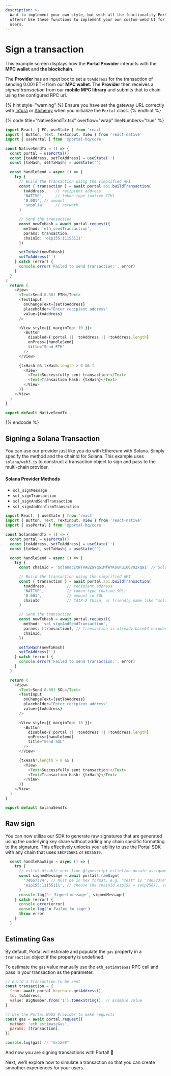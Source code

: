```yaml
---
description: >-
  Want to implement your own style, but with all the functionality Portal
  offers? Use these functions to implement your own custom web3 UI for your
  users.
---
```


# Sign a transaction

This example screen displays how the **Portal Provider** interacts with the **MPC wallet** and **the blockchain**.&#x20;

The **Provider** has an input box to set a `toAddress` for the transaction of sending 0.001 ETH from our **MPC wallet**.  The **Provider** then receives a _signed transaction_ from our **mobile MPC library** and submits that to chain using the configured RPC url.

{% hint style="warning" %}
Ensure you have set the gateway URL correctly with [Infura](https://www.infura.io/) or [Alchemy](https://www.alchemy.com/) when you initialize the `Portal` class.
{% endhint %}

{% code title="NativeSendTx.tsx" overflow="wrap" lineNumbers="true" %}
```typescript
import React, { FC, useState } from 'react'
import { Button, Text, TextInput, View } from 'react-native'
import { usePortal } from '@portal-hq/core'

const NativeSendTx = () => {
  const portal = usePortal()
  const [toAddress, setToAddress] = useState('')
  const [txHash, setTxHash] = useState('')

  const handleSend = async () => {
    try {
      // Build the transaction using the simplified API
      const { transaction } = await portal.api.buildTransaction(
        toAddress,    // recipient address
        'NATIVE',     // token type (native ETH)
        '0.001', // amount
        'sepolia'     // network
      )

      // Send the transaction
      const newTxHash = await portal.request({
        method: 'eth_sendTransaction',
        params: transaction,
        chainId: 'eip155:11155111'
      })

      setTxHash(newTxHash)
      setToAddress('')
    } catch (error) {
      console.error('Failed to send transaction:', error)
    }
  }
3
  return (
    <View>
      <Text>Send 0.001 ETH</Text>
      <TextInput
        onChangeText={setToAddress}
        placeholder="Enter recipient address"
        value={toAddress}
      />

      <View style={{ marginTop: 10 }}>
        <Button
          disabled={!portal || !toAddress || !toAddress.length}
          onPress={handleSend}
          title="Send ETH"
        />
      </View>

      {txHash && txHash.length > 0 && (
        <View>
          <Text>Successfully sent transaction!</Text>
          <Text>Transaction Hash: {txHash}</Text>
        </View>
      )}
    </View>
  )
}

export default NativeSendTx
```
{% endcode %}

## Signing a Solana Transaction

You can use our provider just like you do with Ethereum with Solana. Simply specify the method and the chainId for Solana. This example uses `solana/web3.js` to construct a transaction object to sign and pass to the multi-chain provider.&#x20;

#### Solana Provider Methods

* `sol_signMessage`
* `sol_signTransaction`
* `sol_signAndSendTransaction`
* `sol_signAndConfirmTransaction`

```typescript
import React, { useState } from 'react'
import { Button, Text, TextInput, View } from 'react-native'
import { usePortal } from '@portal-hq/core'

const SolanaSendTx = () => {
  const portal = usePortal()
  const [toAddress, setToAddress] = useState('')
  const [txHash, setTxHash] = useState('')

  const handleSend = async () => {
    try {
      const chainId = 'solana:EtWTRABZaYq6iMfeYKouRu166VU2xqa1' // Solana Devnet

      // Build the transaction using the simplified API
      const { transaction } = await portal.api.buildTransaction(
        toAddress,         // recipient address
        'NATIVE',          // token type (native SOL)
        '0.001',           // amount in SOL
        chainId            // CAIP-2 Chain, or friendly name like "solana-devnet"
      )

      // Send the transaction
      const newTxHash = await portal.request({
        method: 'sol_signAndSendTransaction',
        params: [transaction], // transaction is already base64 encoded
        chainId,
      })

      setTxHash(newTxHash)
      setToAddress('')
    } catch (error) {
      console.error('Failed to send transaction:', error)
    }
  }

  return (
    <View>
      <Text>Send 0.001 SOL</Text>
      <TextInput
        onChangeText={setToAddress}
        placeholder="Enter recipient address"
        value={toAddress}
      />

      <View style={{ marginTop: 10 }}>
        <Button
          disabled={!portal || !toAddress || !toAddress.length}
          onPress={handleSend}
          title="Send SOL"
        />
      </View>

      {txHash?.length > 0 && (
        <View>
          <Text>Successfully sent transaction!</Text>
          <Text>Transaction Hash: {txHash}</Text>
        </View>
      )}
    </View>
  )
}

export default SolanaSendTx
```

## Raw sign

You can now utilize our SDK to generate raw signatures that are generated using the underlying key share without adding any chain specific formatting to the signature. This effectively unlocks your ability to use the Portal SDK with any chain that uses `SECP256K1` or `ED25519`.&#x20;

```typescript
  const handleRawSign = async () => {
    try {
      // eslint-disable-next-line @typescript-eslint/no-unsafe-assignment, @typescript-eslint/no-unsafe-call
      const signedMessage = await portal!.rawSign(
        '74657374', // Must be in hex format, e.g. "test" is "74657374" in hex.
        'eip155:11155111', // choose the chainId eip155 = secp256k1, solana = ed25519
      )
      console.log('✅ Signed message', signedMessage)
    } catch (error) {
      console.error(error)
      console.log('❌ Failed to sign')
      throw error
    }
  }

```

## Estimating Gas

By default, Portal will estimate and populate the `gas` property in a `transaction` object if the property is undefined.

To estimate the `gas` value manually use the `eth_estimateGas` RPC call and pass in your transaction as the parameter.

```javascript
// Build a transaction to be sent
const transaction = {
  from: await portal.keychain.getAddress(),
  to: toAddress,
  value: BigNumber.from('1').toHexString(), // Example value
}

// Use the Portal Web3 Provider to make requests
const gas = await portal.request({
  method: 'eth_estimateGas',
  params: [transaction],
})

console.log(gas) // "0x5208"
```

And now you are signing transactions with Portal! 🚀

Next, we'll explore how to simulate a transaction so that you can create smoother experiences for your users.
